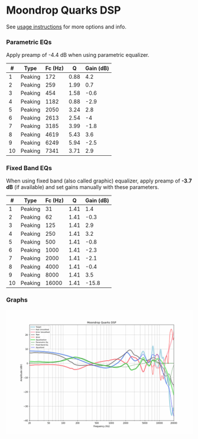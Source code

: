# Moondrop Quarks DSP
See [usage instructions](https://github.com/jaakkopasanen/AutoEq#usage) for more options and info.

### Parametric EQs
Apply preamp of -4.4 dB when using parametric equalizer.

|   # | Type    |   Fc (Hz) |    Q |   Gain (dB) |
|-----|---------|-----------|------|-------------|
|   1 | Peaking |       172 | 0.88 |         4.2 |
|   2 | Peaking |       259 | 1.99 |         0.7 |
|   3 | Peaking |       454 | 1.58 |        -0.6 |
|   4 | Peaking |      1182 | 0.88 |        -2.9 |
|   5 | Peaking |      2050 | 3.24 |         2.8 |
|   6 | Peaking |      2613 | 2.54 |        -4   |
|   7 | Peaking |      3185 | 3.99 |        -1.8 |
|   8 | Peaking |      4619 | 5.43 |         3.6 |
|   9 | Peaking |      6249 | 5.94 |        -2.5 |
|  10 | Peaking |      7341 | 3.71 |         2.9 |

### Fixed Band EQs
When using fixed band (also called graphic) equalizer, apply preamp of **-3.7 dB** (if available) and set gains manually with these parameters.

|   # | Type    |   Fc (Hz) |    Q |   Gain (dB) |
|-----|---------|-----------|------|-------------|
|   1 | Peaking |        31 | 1.41 |         1.4 |
|   2 | Peaking |        62 | 1.41 |        -0.3 |
|   3 | Peaking |       125 | 1.41 |         2.9 |
|   4 | Peaking |       250 | 1.41 |         3.2 |
|   5 | Peaking |       500 | 1.41 |        -0.8 |
|   6 | Peaking |      1000 | 1.41 |        -2.3 |
|   7 | Peaking |      2000 | 1.41 |        -2.1 |
|   8 | Peaking |      4000 | 1.41 |        -0.4 |
|   9 | Peaking |      8000 | 1.41 |         3.5 |
|  10 | Peaking |     16000 | 1.41 |       -15.8 |

### Graphs
![](./Moondrop%20Quarks%20DSP.png)
